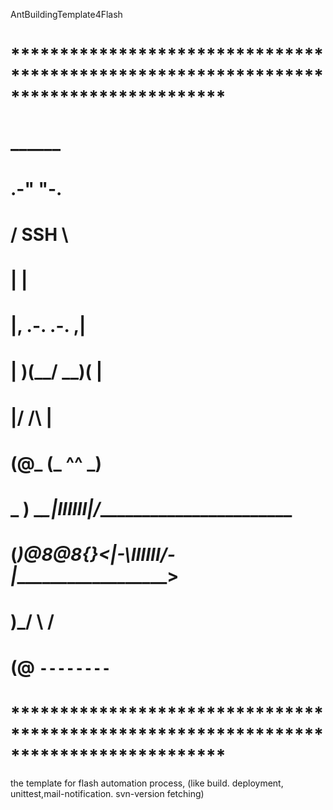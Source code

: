 AntBuildingTemplate4Flash
# **************************************************************************************
#
#
# 			                      ______
# 			                   .-"      "-.
# 			                  /    SSH     \
# 			                 |              |
# 			                 |,  .-.  .-.  ,|
# 			                 | )(__/  \__)( |
# 			                 |/     /\     \|
# 			       (@_       (_     ^^     _)
# 			  _     ) \_______\__|IIIIII|__/__________________________
# 			 (_)@8@8{}<________|-\IIIIII/-|___________________________>
# 			        )_/        \          /
# 			       (@           `--------`                    
# 
# **************************************************************************************

the template for flash automation process, (like build. deployment, unittest,mail-notification. svn-version fetching)
